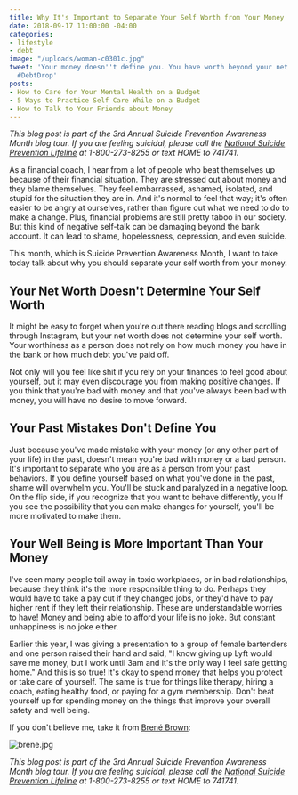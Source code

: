 ```yaml
---
title: Why It's Important to Separate Your Self Worth from Your Money
date: 2018-09-17 11:00:00 -04:00
categories:
- lifestyle
- debt
image: "/uploads/woman-c0301c.jpg"
tweet: 'Your money doesn''t define you. You have worth beyond your net worth. #EndTheStigma
  #DebtDrop'
posts:
- How to Care for Your Mental Health on a Budget
- 5 Ways to Practice Self Care While on a Budget
- How to Talk to Your Friends about Money
---
```


*This blog post is part of the 3rd Annual Suicide Prevention Awareness Month blog tour. If you are feeling suicidal, please call the [National Suicide Prevention Lifeline](https://suicidepreventionlifeline.org/) at 1-800-273-8255 or text HOME to 741741.*

As a financial coach, I hear from a lot of people who beat themselves up because of their financial situation. They are stressed out about money and they blame themselves. They feel embarrassed, ashamed, isolated, and stupid for the situation they are in. And it's normal to feel that way; it's often easier to be angry at ourselves, rather than figure out what we need to do to make a change. Plus, financial problems are still pretty taboo in our society. But this kind of negative self-talk can be damaging beyond the bank account. It can lead to shame, hopelessness, depression, and even suicide.

This month, which is Suicide Prevention Awareness Month, I want to take today talk about why you should separate your self worth from your money.

## Your Net Worth Doesn't Determine Your Self Worth

It might be easy to forget when you're out there reading blogs and scrolling through Instagram, but your net worth does not determine your self worth. Your worthiness as a person does not rely on how much money you have in the bank or how much debt you've paid off.

Not only will you feel like shit if you rely on your finances to feel good about yourself, but it may even discourage you from making positive changes. If you think that you're bad with money and that you've always been bad with money, you will have no desire to move forward.

## Your Past Mistakes Don't Define You

Just because you've made mistake with your money (or any other part of your life) in the past, doesn't mean you're bad with money or a bad person. It's important to separate who you are as a person from your past behaviors. If you define yourself based on what you've done in the past, shame will overwhelm you. You'll be stuck and paralyzed in a negative loop. On the flip side, if you recognize that you want to behave differently, you If you see the possibility that you can make changes for yourself, you'll be more motivated to make them.

## Your Well Being is More Important Than Your Money

I've seen many people toil away in toxic workplaces, or in bad relationships, because they think it's the more responsible thing to do. Perhaps they would have to take a pay cut if they changed jobs, or they'd have to pay higher rent if they left their relationship. These are understandable worries to have! Money and being able to afford your life is no joke. But constant unhappiness is no joke either. 

Earlier this year, I was giving a presentation to a group of female bartenders and one person raised their hand and said, "I know giving up Lyft would save me money, but I work until 3am and it's the only way I feel safe getting home." And this is so true! It's okay to spend money that helps you protect or take care of yourself. The same is true for things like therapy, hiring a coach, eating healthy food, or paying for a gym membership. Don't beat yourself up for spending money on the things that improve your overall safety and well being. 

If you don't believe me, take it from [Brené Brown](https://brenebrown.com/):

![brene.jpg](/uploads/brene.jpg)

*This blog post is part of the 3rd Annual Suicide Prevention Awareness Month blog tour. If you are feeling suicidal, please call the [National Suicide Prevention Lifeline](https://suicidepreventionlifeline.org/) at 1-800-273-8255 or text HOME to 741741.*